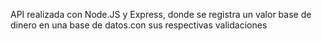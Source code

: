 API realizada con Node.JS y Express, donde se registra un valor base de dinero en una base de datos.con sus respectivas validaciones
